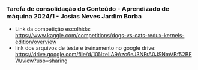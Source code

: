 ### Tarefa de consolidação do Conteúdo - Aprendizado de máquina 2024/1 - Josias Neves Jardim Borba
- Link da competição escolhida: https://www.kaggle.com/competitions/dogs-vs-cats-redux-kernels-edition/overview
- link dos arquivos de teste e treinamento no google drive: https://drive.google.com/file/d/10NzeIlA9Azc6eJ3NFrA0JSNmVBf52BFW/view?usp=sharing
